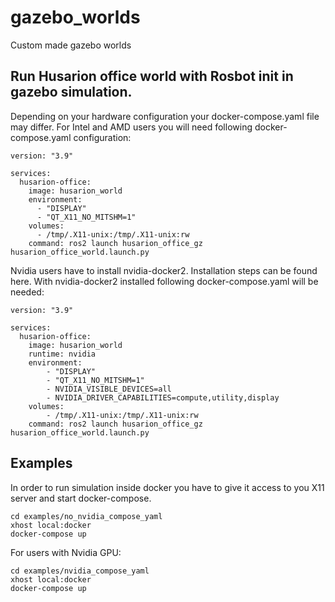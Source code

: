# gazebo_worlds
Custom made gazebo worlds

## Run Husarion office world with Rosbot init in gazebo simulation.
Depending on your hardware configuration your docker-compose.yaml file may differ. For Intel and AMD users you will need following docker-compose.yaml configuration:
```
version: "3.9"

services:
  husarion-office:
    image: husarion_world
    environment:
      - "DISPLAY"
      - "QT_X11_NO_MITSHM=1"
    volumes:
      - /tmp/.X11-unix:/tmp/.X11-unix:rw
    command: ros2 launch husarion_office_gz husarion_office_world.launch.py
```
Nvidia users have to install nvidia-docker2. Installation steps can be found here. With nvidia-docker2 installed following docker-compose.yaml will be needed:
```
version: "3.9"

services:
  husarion-office:
    image: husarion_world
    runtime: nvidia
    environment:
        - "DISPLAY"
        - "QT_X11_NO_MITSHM=1"
        - NVIDIA_VISIBLE_DEVICES=all
        - NVIDIA_DRIVER_CAPABILITIES=compute,utility,display
    volumes:
        - /tmp/.X11-unix:/tmp/.X11-unix:rw
    command: ros2 launch husarion_office_gz husarion_office_world.launch.py
```

## Examples

In order to run simulation inside docker you have to give it access to you X11 server and start docker-compose.
```
cd examples/no_nvidia_compose_yaml
xhost local:docker
docker-compose up
```
For users with Nvidia GPU:

```
cd examples/nvidia_compose_yaml
xhost local:docker
docker-compose up
```
